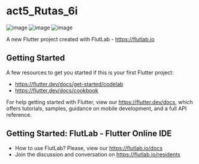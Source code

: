 # act5_Rutas_6i
![image](https://github.com/user-attachments/assets/4b1c1520-057d-4e73-8adf-db6f263a4f06)
![image](https://github.com/user-attachments/assets/c5e9400e-a3b9-4450-8566-596c0bd9d3e3)
![image](https://github.com/user-attachments/assets/c921f21d-7ea2-424c-888f-bcee652e1e01)



A new Flutter project created with FlutLab - https://flutlab.io

## Getting Started

A few resources to get you started if this is your first Flutter project:

- https://flutter.dev/docs/get-started/codelab
- https://flutter.dev/docs/cookbook

For help getting started with Flutter, view our
https://flutter.dev/docs, which offers tutorials,
samples, guidance on mobile development, and a full API reference.

## Getting Started: FlutLab - Flutter Online IDE

- How to use FlutLab? Please, view our https://flutlab.io/docs
- Join the discussion and conversation on https://flutlab.io/residents
